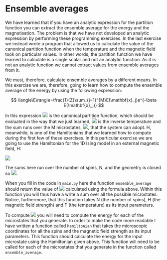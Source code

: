 # Ensemble averages

We have learned that if you have an analytic expression for the partition function you can extract the ensemble average for the energy and the magnetisation.  The problem is that we have not developed an analytic expression by performing these programming exercises.  In the last exercise we instead wrote a program that allowed us to calculate the value of the canonical partition function when the temperature and the magnetic field took on particular values.  In other words, the partition function we have learned to calculate is a single scalar and not an analytic function.  As it is not an analytic function we cannot extract values from ensemble averages from it.  

We must, therefore, calculate ensemble averages by a different means.  In this exercise we are, therefore, going to learn how to compute the ensemble average of the energy by using the following expression:

$$
\langle\E\rangle=\frac{1}{Z}\sum_{j=1}^{M}E(\mathbf{x}_j)e^{-\beta E(\mathbf{x}_j)}
$$


In this expression ![](https://render.githubusercontent.com/render/math?math=Z) is the canonical partition function, which should be evaluated in the way that we just learned, ![](https://render.githubusercontent.com/render/math?math=\beta) is the inverse temperature and the sum runs over the M microstates, ![](https://render.githubusercontent.com/render/math?math=\mathbf{x}_j), that the system can adopt.  H, meanwhile, is one of the Hamiltonians that we learned how to compute during the first few of these exercises.  In this particular exercise we are going to use the Hamiltonian for the 1D Ising model in an external magnetic field, H:

![](https://render.githubusercontent.com/render/math?math=E=-\sum_{i=1}^{N}s_i\s_{i%2B1}-H\sum_{i=1}^{N}s_i)

The sums here run over the number of spins, N, and the geometry is closed so ![](https://render.githubusercontent.com/render/math?math=s_{N%2B1}=s_1).

When you fill in the code in `main.py` here the function `ensemble_average` should return the value of ![](https://render.githubusercontent.com/render/math?math=\langle\E\rangle) calculated using the formula above.  Within this function you will thus have a write a sum over all the possible microstates.  Notice, furthermore, that this function takes N (the number of spins), H (the magnetic field strength) and T (the temperature) as its input parameters. 

To compute ![](https://render.githubusercontent.com/render/math?math=\langle\E\rangle) you will need to compute the energy for each of the microstates that you generate.  In order to make the code more readable I have written a function called `hamiltonian` that takes the microscopic coordinates for all the spins and the magnetic field strength as its input parameters.  This function should calculate the energy for the input microstate using the Hamiltonian given above.   This function will need to be called for each of the microstates that you generate in the function called `ensemble_average`.
